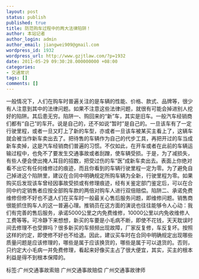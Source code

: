 ```yaml
---
layout: post
status: publish
published: true
title: 防范购车过程中的两大法律陷阱！
author: 本站记者
author_login: admin
author_email: jiangwei909@gmail.com
wordpress_id: 1932
wordpress_url: http://www.gzjtlaw.com/?p=1932
date: 2011-05-29 09:30:28.000000000 +08:00
categories:
- 交通常识
tags: []
comments: []
---
```

一般情况下，人们在购车时普遍关注的是车辆的性能、价格、款式、品牌等，很少有人注意到其中的法律问题。如果不注意这些法律问题，就很有可能会掉进别人挖好的陷阱。其后患无穷。陷阱一、购回来的&ldquo;新&rdquo;车，其实是旧车。一般汽车经销商们都有&ldquo;自己&rdquo;的车开。说是自己的，还不如说&ldquo;暂时&rdquo;是自己的。一旦该车有了一定行驶里程，或者一旦又盯上了新的车型，亦或者一旦该车被某买主看上了，这辆车就会被当作新车卖出去了。把待售的车辆作为自己的代步工具，再把开过的车当成新车卖掉，这是汽车经销商们普遍的习惯。不仅如此，在开车或者在此前的车辆运输过程中，也免不了要发生交通事故或者刮蹭，使车辆受损。于是，为了减损失，有些人便会使出掩人耳目的招数，把受过伤的车&ldquo;医&rdquo;成新车卖出去。表面上你绝对看不出它有任何维修过的痕迹，而且你看到的车辆行驶里程一定为零。为了避免自己掉进这个陷阱里，建议在合同中明确规定所购车辆为全新，行驶里程为零。如果购买后发现该车曾经因事故受损或有修理痕迹，经有关鉴定部门鉴定后，可以在合同中约定销售者应按全部购车款的两倍对购车人进行双倍赔偿。陷阱二、承诺免费维修但修不好也不退人们在买车时一般最关心售后服务问题，即维修问题。销售商很能抓住购车人的这一普遍心理。推销员在这方面的演说也往往能够令人心动：我们有完善的售后服务，承诺5000公里之内免费维修，10000公里以内免收维修人工费等等。可冷静下来想想，新买的车要是小毛病不断，即使不花钱，天天耽误时间去修理不也受罪吗？很多新买的车频频出现故障，厂家反复修，车反复坏。按照这样的约定，即使修不好也不给退。因此，建议买车时在合同中明确规定出现哪些质量问题是应该修理的，哪些是属于应该换货的，哪些是属于可以退货的。否则，只约定大小毛病一并免费修理，看起来好像买主占了很大便宜，其实，买主的根本利益是得不到根本保障的。标签:广州交通事故索赔 广州交通事故赔偿 广州交通事故律师
